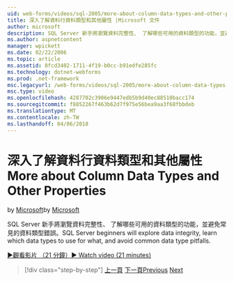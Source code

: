 ```yaml
---
uid: web-forms/videos/sql-2005/more-about-column-data-types-and-other-properties
title: 深入了解資料行資料類型和其他屬性 |Microsoft 文件
author: microsoft
description: SQL Server 新手將瀏覽資料完整性、 了解哪些可用的資料類型的功能，並避免常見的資料類型錯誤。
ms.author: aspnetcontent
manager: wpickett
ms.date: 02/22/2006
ms.topic: article
ms.assetid: 8fcd3402-1711-4f19-b0cc-b91edfe285fc
ms.technology: dotnet-webforms
ms.prod: .net-framework
msc.legacyurl: /web-forms/videos/sql-2005/more-about-column-data-types-and-other-properties
msc.type: video
ms.openlocfilehash: 4287702c3906e9447edb5b9d40ec88510bacc174
ms.sourcegitcommit: f8852267f463b62d7f975e56bea9aa3f68fbbdeb
ms.translationtype: MT
ms.contentlocale: zh-TW
ms.lasthandoff: 04/06/2018
---
```

<a name="more-about-column-data-types-and-other-properties"></a><span data-ttu-id="0c7d8-103">深入了解資料行資料類型和其他屬性</span><span class="sxs-lookup"><span data-stu-id="0c7d8-103">More about Column Data Types and Other Properties</span></span>
====================
<span data-ttu-id="0c7d8-104">by [Microsoft](https://github.com/microsoft)</span><span class="sxs-lookup"><span data-stu-id="0c7d8-104">by [Microsoft](https://github.com/microsoft)</span></span>

<span data-ttu-id="0c7d8-105">SQL Server 新手將瀏覽資料完整性、 了解哪些可用的資料類型的功能，並避免常見的資料類型錯誤。</span><span class="sxs-lookup"><span data-stu-id="0c7d8-105">SQL Server beginners will explore data integrity, learn which data types to use for what, and avoid common data type pitfalls.</span></span>

[<span data-ttu-id="0c7d8-106">&#9654;觀看影片 （21 分鐘）</span><span class="sxs-lookup"><span data-stu-id="0c7d8-106">&#9654; Watch video (21 minutes)</span></span>](https://channel9.msdn.com/Blogs/ASP-NET-Site-Videos/more-about-column-data-types-and-other-properties)

> [!div class="step-by-step"]
> <span data-ttu-id="0c7d8-107">[上一頁](understanding-database-tables-and-records.md)
> [下一頁](designing-relational-database-tables.md)</span><span class="sxs-lookup"><span data-stu-id="0c7d8-107">[Previous](understanding-database-tables-and-records.md)
[Next](designing-relational-database-tables.md)</span></span>
